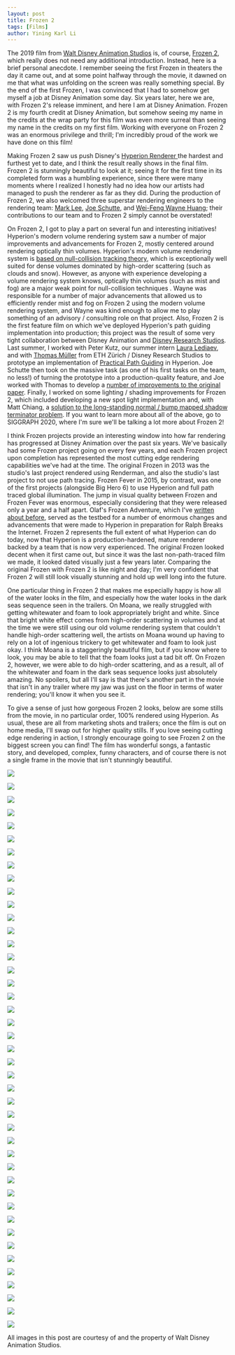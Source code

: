 ```yaml
---
layout: post
title: Frozen 2
tags: [Films]
author: Yining Karl Li
---
```


The 2019 film from [Walt Disney Animation Studios](http://www.disneyanimation.com) is, of course, [Frozen 2](http://www.disneyanimation.com/projects/frozen2), which really does not need any additional introduction.
Instead, here is a brief personal anecdote.
I remember seeing the first Frozen in theaters the day it came out, and at some point halfway through the movie, it dawned on me that what was unfolding on the screen was really something special.
By the end of the first Frozen, I was convinced that I had to somehow get myself a job at Disney Animation some day.
Six years later, here we are, with Frozen 2's release imminent, and here I am at Disney Animation.
Frozen 2 is my fourth credit at Disney Animation, but somehow seeing my name in the credits at the wrap party for this film was even more surreal than seeing my name in the credits on my first film.
Working with everyone on Frozen 2 was an enormous privilege and thrill; I'm incredibly proud of the work we have done on this film!

Making Frozen 2 saw us push Disney's [Hyperion Renderer ](http://www.disneyanimation.com/technology/innovations/hyperion) the hardest and furthest yet to date, and I think the result really shows in the final film.
Frozen 2 is stunningly beautiful to look at it; seeing it for the first time in its completed form was a humbling experience, since there were many moments where I realized I honestly had no idea how our artists had managed to push the renderer as far as they did.
During the production of Frozen 2, we also welcomed three superstar rendering engineers to the rendering team: [Mark Lee](http://rgba32.blogspot.com), [Joe Schutte](https://schuttejoe.github.io), and [Wei-Feng Wayne Huang](http://rendering-memo.blogspot.com); their contributions to our team and to Frozen 2 simply cannot be overstated!

On Frozen 2, I got to play a part on several fun and interesting initiatives!
Hyperion's modern volume rendering system saw a number of major improvements and advancements for Frozen 2, mostly centered around rendering optically thin volumes.
Hyperion's modern volume rendering system is [based on null-collision tracking theory](https://blog.yiningkarlli.com/2017/07/spectral-and-decomposition-tracking.html), which is exceptionally well suited for dense volumes dominated by high-order scattering (such as clouds and snow).
However, as anyone with experience developing a volume rendering system knows, optically thin volumes (such as mist and fog) are a major weak point for null-collision techniques .
Wayne was responsible for a number of major advancements that allowed us to efficiently render mist and fog on Frozen 2 using the modern volume rendering system, and Wayne was kind enough to allow me to play something of an advisory / consulting role on that project.
Also, Frozen 2 is the first feature film on which we've deployed Hyperion's path guiding implementation into production; this project was the result of some very tight collaboration between Disney Animation and [Disney Research Studios](https://studios.disneyresearch.com).
Last summer, I worked with Peter Kutz, our summer intern [Laura Lediaev](http://omnigraphica.com), and with [Thomas Müller](https://research.nvidia.com/person/thomas-mueller) from ETH Zürich / Disney Research Studios to prototype an implementation of [Practical Path Guiding](https://tom94.net/pages/publications/mueller17practical-erratum) in Hyperion.
Joe Schutte then took on the massive task (as one of his first tasks on the team, no less!) of turning the prototype into a production-quality feature, and Joe worked with Thomas to develop a [number of improvements to the original paper](https://tom94.net/data/courses/vorba19guiding/vorba19guiding.pdf).
Finally, I worked on some lighting / shading improvements for Frozen 2, which included developing a new spot light implementation and, with Matt Chiang, a [solution to the long-standing normal / bump mapped shadow terminator problem](https://www.yiningkarlli.com/projects/shadowterminator.html).
If you want to learn more about all of the above, go to SIGGRAPH 2020, where I'm sure we'll be talking a lot more about Frozen 2!

I think Frozen projects provide an interesting window into how far rendering has progressed at Disney Animation over the past six years.
We've basically had some Frozen project going on every few years, and each Frozen project upon completion has represented the most cutting edge rendering capabilities we've had at the time.
The original Frozen in 2013 was the studio's last project rendered using Renderman, and also the studio's last project to not use path tracing.
Frozen Fever in 2015, by contrast, was one of the first projects (alongside Big Hero 6) to use Hyperion and full path traced global illumination.
The jump in visual quality between Frozen and Frozen Fever was enormous, especially considering that they were released only a year and a half apart.
Olaf's Frozen Adventure, which I've [written about before](https://blog.yiningkarlli.com/2017/11/olafs-frozen-adventure.html), served as the testbed for a number of enormous changes and advancements that were made to Hyperion in preparation for Ralph Breaks the Internet.
Frozen 2 represents the full extent of what Hyperion can do today, now that Hyperion is a production-hardened, mature renderer backed by a team that is now very experienced.
The original Frozen looked decent when it first came out, but since it was the last non-path-traced film we made, it looked dated visually just a few years later.
Comparing the original Frozen with Frozen 2 is like night and day; I'm very confident that Frozen 2 will still look visually stunning and hold up well long into the future.

One particular thing in Frozen 2 that makes me especially happy is how all of the water looks in the film, and especially how the water looks in the dark seas sequence seen in the trailers.
On Moana, we really struggled with getting whitewater and foam to look appropriately bright and white.
Since that bright white effect comes from high-order scattering in volumes and at the time we were still using our old volume rendering system that couldn't handle high-order scattering well, the artists on Moana wound up having to rely on a lot of ingenious trickery to get whitewater and foam to look just okay.
I think Moana is a staggeringly beautiful film, but if you know where to look, you may be able to tell that the foam looks just a tad bit off.
On Frozen 2, however, we were able to do high-order scattering, and as a result, all of the whitewater and foam in the dark seas sequence looks just absolutely amazing.
No spoilers, but all I'll say is that there's another part in the movie that isn't in any trailer where my jaw was just on the floor in terms of water rendering; you'll know it when you see it.

To give a sense of just how gorgeous Frozen 2 looks, below are some stills from the movie, in no particular order, 100% rendered using Hyperion.
As usual, these are all from marketing shots and trailers; once the film is out on home media, I'll swap out for higher quality stills.
If you love seeing cutting edge rendering in action, I strongly encourage going to see Frozen 2 on the biggest screen you can find!
The film has wonderful songs, a fantastic story, and developed, complex, funny characters, and of course there is not a single frame in the movie that isn't stunningly beautiful.

[![]({{site.url}}/content/images/2019/Nov/froz2/FROZ2_40.jpg)]({{site.url}}/content/images/2019/Nov/froz2/FROZ2_40.jpg)

[![]({{site.url}}/content/images/2019/Nov/froz2/FROZ2_12.jpg)]({{site.url}}/content/images/2019/Nov/froz2/FROZ2_12.jpg)

[![]({{site.url}}/content/images/2019/Nov/froz2/FROZ2_24.jpg)]({{site.url}}/content/images/2019/Nov/froz2/FROZ2_24.jpg)

[![]({{site.url}}/content/images/2019/Nov/froz2/FROZ2_37.jpg)]({{site.url}}/content/images/2019/Nov/froz2/FROZ2_37.jpg)

[![]({{site.url}}/content/images/2019/Nov/froz2/FROZ2_01.jpg)]({{site.url}}/content/images/2019/Nov/froz2/FROZ2_01.jpg)

[![]({{site.url}}/content/images/2019/Nov/froz2/FROZ2_23.jpg)]({{site.url}}/content/images/2019/Nov/froz2/FROZ2_23.jpg)

[![]({{site.url}}/content/images/2019/Nov/froz2/FROZ2_43.jpg)]({{site.url}}/content/images/2019/Nov/froz2/FROZ2_43.jpg)

[![]({{site.url}}/content/images/2019/Nov/froz2/FROZ2_02.jpg)]({{site.url}}/content/images/2019/Nov/froz2/FROZ2_02.jpg)

[![]({{site.url}}/content/images/2019/Nov/froz2/FROZ2_27.jpg)]({{site.url}}/content/images/2019/Nov/froz2/FROZ2_27.jpg)

[![]({{site.url}}/content/images/2019/Nov/froz2/FROZ2_21.jpg)]({{site.url}}/content/images/2019/Nov/froz2/FROZ2_21.jpg)

[![]({{site.url}}/content/images/2019/Nov/froz2/FROZ2_03.jpg)]({{site.url}}/content/images/2019/Nov/froz2/FROZ2_03.jpg)

[![]({{site.url}}/content/images/2019/Nov/froz2/FROZ2_04.jpg)]({{site.url}}/content/images/2019/Nov/froz2/FROZ2_04.jpg)

[![]({{site.url}}/content/images/2019/Nov/froz2/FROZ2_17.jpg)]({{site.url}}/content/images/2019/Nov/froz2/FROZ2_17.jpg)

[![]({{site.url}}/content/images/2019/Nov/froz2/FROZ2_22.jpg)]({{site.url}}/content/images/2019/Nov/froz2/FROZ2_22.jpg)

[![]({{site.url}}/content/images/2019/Nov/froz2/FROZ2_28.jpg)]({{site.url}}/content/images/2019/Nov/froz2/FROZ2_28.jpg)

[![]({{site.url}}/content/images/2019/Nov/froz2/FROZ2_05.jpg)]({{site.url}}/content/images/2019/Nov/froz2/FROZ2_05.jpg)

[![]({{site.url}}/content/images/2019/Nov/froz2/FROZ2_41.jpg)]({{site.url}}/content/images/2019/Nov/froz2/FROZ2_41.jpg)

[![]({{site.url}}/content/images/2019/Nov/froz2/FROZ2_06.jpg)]({{site.url}}/content/images/2019/Nov/froz2/FROZ2_06.jpg)

[![]({{site.url}}/content/images/2019/Nov/froz2/FROZ2_20.jpg)]({{site.url}}/content/images/2019/Nov/froz2/FROZ2_20.jpg)

[![]({{site.url}}/content/images/2019/Nov/froz2/FROZ2_11.jpg)]({{site.url}}/content/images/2019/Nov/froz2/FROZ2_11.jpg)

[![]({{site.url}}/content/images/2019/Nov/froz2/FROZ2_13.jpg)]({{site.url}}/content/images/2019/Nov/froz2/FROZ2_13.jpg)

[![]({{site.url}}/content/images/2019/Nov/froz2/FROZ2_14.jpg)]({{site.url}}/content/images/2019/Nov/froz2/FROZ2_14.jpg)

[![]({{site.url}}/content/images/2019/Nov/froz2/FROZ2_15.jpg)]({{site.url}}/content/images/2019/Nov/froz2/FROZ2_15.jpg)

[![]({{site.url}}/content/images/2019/Nov/froz2/FROZ2_16.jpg)]({{site.url}}/content/images/2019/Nov/froz2/FROZ2_16.jpg)

[![]({{site.url}}/content/images/2019/Nov/froz2/FROZ2_18.jpg)]({{site.url}}/content/images/2019/Nov/froz2/FROZ2_18.jpg)

[![]({{site.url}}/content/images/2019/Nov/froz2/FROZ2_19.jpg)]({{site.url}}/content/images/2019/Nov/froz2/FROZ2_19.jpg)

[![]({{site.url}}/content/images/2019/Nov/froz2/FROZ2_25.jpg)]({{site.url}}/content/images/2019/Nov/froz2/FROZ2_25.jpg)

[![]({{site.url}}/content/images/2019/Nov/froz2/FROZ2_10.jpg)]({{site.url}}/content/images/2019/Nov/froz2/FROZ2_10.jpg)

[![]({{site.url}}/content/images/2019/Nov/froz2/FROZ2_26.jpg)]({{site.url}}/content/images/2019/Nov/froz2/FROZ2_26.jpg)

[![]({{site.url}}/content/images/2019/Nov/froz2/FROZ2_29.jpg)]({{site.url}}/content/images/2019/Nov/froz2/FROZ2_29.jpg)

[![]({{site.url}}/content/images/2019/Nov/froz2/FROZ2_30.jpg)]({{site.url}}/content/images/2019/Nov/froz2/FROZ2_30.jpg)

[![]({{site.url}}/content/images/2019/Nov/froz2/FROZ2_07.jpg)]({{site.url}}/content/images/2019/Nov/froz2/FROZ2_07.jpg)

[![]({{site.url}}/content/images/2019/Nov/froz2/FROZ2_31.jpg)]({{site.url}}/content/images/2019/Nov/froz2/FROZ2_31.jpg)

[![]({{site.url}}/content/images/2019/Nov/froz2/FROZ2_32.jpg)]({{site.url}}/content/images/2019/Nov/froz2/FROZ2_32.jpg)

[![]({{site.url}}/content/images/2019/Nov/froz2/FROZ2_08.jpg)]({{site.url}}/content/images/2019/Nov/froz2/FROZ2_08.jpg)

[![]({{site.url}}/content/images/2019/Nov/froz2/FROZ2_33.jpg)]({{site.url}}/content/images/2019/Nov/froz2/FROZ2_33.jpg)

[![]({{site.url}}/content/images/2019/Nov/froz2/FROZ2_34.jpg)]({{site.url}}/content/images/2019/Nov/froz2/FROZ2_34.jpg)

[![]({{site.url}}/content/images/2019/Nov/froz2/FROZ2_35.jpg)]({{site.url}}/content/images/2019/Nov/froz2/FROZ2_35.jpg)

[![]({{site.url}}/content/images/2019/Nov/froz2/FROZ2_36.jpg)]({{site.url}}/content/images/2019/Nov/froz2/FROZ2_36.jpg)

[![]({{site.url}}/content/images/2019/Nov/froz2/FROZ2_09.jpg)]({{site.url}}/content/images/2019/Nov/froz2/FROZ2_09.jpg)

[![]({{site.url}}/content/images/2019/Nov/froz2/FROZ2_38.jpg)]({{site.url}}/content/images/2019/Nov/froz2/FROZ2_38.jpg)

[![]({{site.url}}/content/images/2019/Nov/froz2/FROZ2_39.jpg)]({{site.url}}/content/images/2019/Nov/froz2/FROZ2_39.jpg)

[![]({{site.url}}/content/images/2019/Nov/froz2/FROZ2_42.jpg)]({{site.url}}/content/images/2019/Nov/froz2/FROZ2_42.jpg)

All images in this post are courtesy of and the property of Walt Disney Animation Studios.
